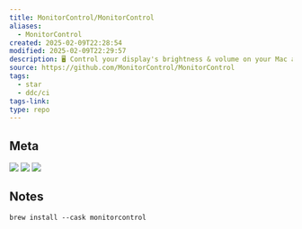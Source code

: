 ```yaml
---
title: MonitorControl/MonitorControl
aliases:
  - MonitorControl
created: 2025-02-09T22:28:54
modified: 2025-02-09T22:29:57
description: 🖥 Control your display's brightness & volume on your Mac as if it was a native Apple Display. Use Apple Keyboard keys or custom shortcuts. Shows the native macOS OSDs.
source: https://github.com/MonitorControl/MonitorControl
tags:
  - star
  - ddc/ci
tags-link: 
type: repo
---
```


## Meta

![](https://img.shields.io/github/stars/MonitorControl/MonitorControl?style=for-the-badge&label=stars) ![](https://img.shields.io/github/repo-size/MonitorControl/MonitorControl?style=for-the-badge&label=size) ![](https://img.shields.io/github/created-at/MonitorControl/MonitorControl?style=for-the-badge&label=since)

## Notes

```shell
brew install --cask monitorcontrol
```
